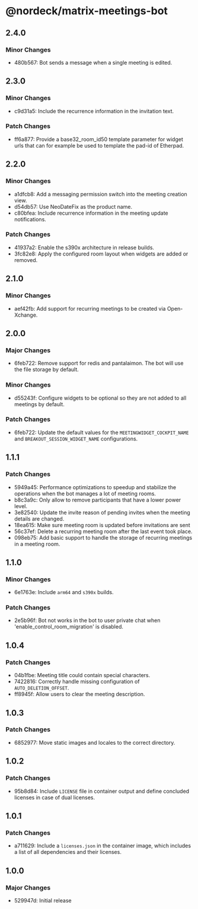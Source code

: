# @nordeck/matrix-meetings-bot

## 2.4.0

### Minor Changes

- 480b567: Bot sends a message when a single meeting is edited.

## 2.3.0

### Minor Changes

- c9d31a5: Include the recurrence information in the invitation text.

### Patch Changes

- ff6a877: Provide a base32_room_id50 template parameter for widget urls that can for example be used to template the pad-id of Etherpad.

## 2.2.0

### Minor Changes

- a1dfcb8: Add a messaging permission switch into the meeting creation view.
- d54db57: Use NeoDateFix as the product name.
- c80bfea: Include recurrence information in the meeting update notifications.

### Patch Changes

- 41937a2: Enable the s390x architecture in release builds.
- 3fc82e8: Apply the configured room layout when widgets are added or removed.

## 2.1.0

### Minor Changes

- aef42fb: Add support for recurring meetings to be created via Open-Xchange.

## 2.0.0

### Major Changes

- 6feb722: Remove support for redis and pantalaimon. The bot will use the file storage by default.

### Minor Changes

- d55243f: Configure widgets to be optional so they are not added to all meetings by default.

### Patch Changes

- 6feb722: Update the default values for the `MEETINGWIDGET_COCKPIT_NAME` and `BREAKOUT_SESSION_WIDGET_NAME` configurations.

## 1.1.1

### Patch Changes

- 5949a45: Performance optimizations to speedup and stabilize the operations when the bot manages a lot of meeting rooms.
- b8c3a9c: Only allow to remove participants that have a lower power level.
- 3e82540: Update the invite reason of pending invites when the meeting details are changed.
- 18ea615: Make sure meeting room is updated before invitations are sent
- 56c37ef: Delete a recurring meeting room after the last event took place.
- 098eb75: Add basic support to handle the storage of recurring meetings in a meeting room.

## 1.1.0

### Minor Changes

- 6e1763e: Include `arm64` and `s390x` builds.

### Patch Changes

- 2e5b96f: Bot not works in the bot to user private chat when 'enable_control_room_migration' is disabled.

## 1.0.4

### Patch Changes

- 04b1fbe: Meeting title could contain special characters.
- 7422816: Correctly handle missing configuration of `AUTO_DELETION_OFFSET`.
- ff8945f: Allow users to clear the meeting description.

## 1.0.3

### Patch Changes

- 6852977: Move static images and locales to the correct directory.

## 1.0.2

### Patch Changes

- 95b8d84: Include `LICENSE` file in container output and define concluded licenses in case of dual licenses.

## 1.0.1

### Patch Changes

- a711629: Include a `licenses.json` in the container image, which includes a list of all dependencies and their licenses.

## 1.0.0

### Major Changes

- 529947d: Initial release
